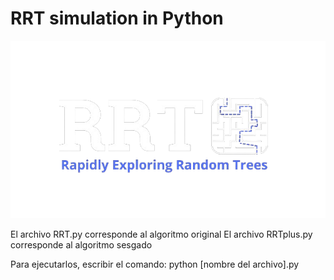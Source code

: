 # RRT simulation in Python

![logo](imgs/logo2.png)

El archivo RRT.py corresponde al algoritmo original
El archivo RRTplus.py corresponde al algoritmo sesgado

Para ejecutarlos, escribir el comando: python [nombre del archivo].py